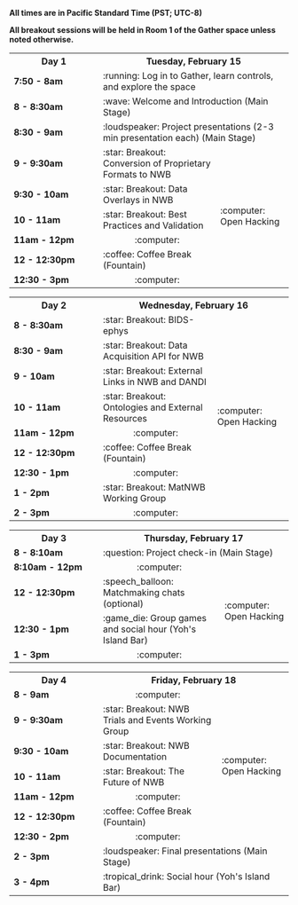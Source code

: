 **All times are in Pacific Standard Time (PST; UTC-8)**

**All breakout sessions will be held in Room 1 of the Gather space unless noted otherwise.**

<table width="400">
  <tr>
    <th style="width:145px"><b>Day 1</b></th>
    <th colspan="2"><b>Tuesday, February 15</b></th>
  </tr>
  <tr>
    <td><b>7:50 - 8am</b></td>
    <td colspan="2">:running: Log in to Gather, learn controls, and explore the space</td>
  </tr>
  <tr>
    <td><b>8 - 8:30am</b></td>
    <td colspan="2">:wave: Welcome and Introduction (Main Stage)</td>
  </tr>
  <tr>
    <td><b>8:30 - 9am</b></td>
    <td colspan="2">:loudspeaker: Project presentations (2-3 min presentation each) (Main Stage)
    </td>
  </tr>
  <tr>
    <td><b>9 - 9:30am</b></td>
    <td>:star: Breakout: Conversion of Proprietary Formats to NWB
    </td>
    <td rowspan="6">:computer: Open Hacking
    </td>
  </tr>
  <tr>
    <td><b>9:30 - 10am</b></td>
    <td>:star: Breakout: Data Overlays in NWB
    </td>
  </tr>
  <tr>
    <td><b>10 - 11am</b></td>
    <td>:star: Breakout: Best Practices and Validation
    </td>
  </tr>
  <tr>
    <td><b>11am - 12pm</b></td>
    <td align="center">:computer:
    </td>
  </tr>
  <tr>
    <td><b>12 - 12:30pm</b></td>
    <td>:coffee: Coffee Break (Fountain)
    </td>
  </tr>
  <tr>
    <td><b>12:30 - 3pm</b></td>
    <td align="center">:computer:
    </td>
  </tr>
</table>

<table width="400">
  <tr>
    <th style="width:145px"><b>Day 2</b></th>
    <th colspan="2"><b>Wednesday, February 16</b></th>
  </tr>
  <tr>
    <td><b>8 - 8:30am</b></td>
    <td>:star: Breakout: BIDS-ephys
    </td>
    <td rowspan="9">:computer: Open Hacking
    </td>
  </tr>
  <tr>
    <td><b>8:30 - 9am</b></td>
    <td>:star: Breakout: Data Acquisition API for NWB
    </td>
  </tr>
  <tr>
    <td><b>9 - 10am</b></td>
    <td>:star: Breakout: External Links in NWB and DANDI
    </td>
  </tr>
  <tr>
    <td><b>10 - 11am</b></td>
    <td>:star: Breakout: Ontologies and External Resources
    </td>
  </tr>
  <tr>
    <td><b>11am - 12pm</b></td>
    <td align="center">:computer:
    </td>
  </tr>
  <tr>
    <td><b>12 - 12:30pm</b></td>
    <td>:coffee: Coffee Break (Fountain)
    </td>
  </tr>
  <tr>
    <td><b>12:30 - 1pm</b></td>
    <td align="center">:computer:
    </td>
  </tr>
  <tr>
    <td><b>1 - 2pm</b></td>
    <td>:star: Breakout: MatNWB Working Group
    </td>
  </tr>
  <tr>
    <td><b>2 - 3pm</b></td>
    <td align="center">:computer:
    </td>
  </tr>
</table>

<table width="400">
  <tr>
    <th style="width:145px"><b>Day 3</b></th>
    <th colspan="2"><b>Thursday, February 17</b></th>
  </tr>
  <tr>
    <td><b>8 - 8:10am</b></td>
    <td colspan="2">:question: Project check-in (Main Stage)
    </td>
  </tr>
  <tr>
    <td><b>8:10am - 12pm</b></td>
    <td align="center">:computer:
    </td>
    <td rowspan="4">:computer: Open Hacking
    </td>
  </tr>
  <tr>
    <td><b>12 - 12:30pm</b></td>
    <td>:speech_balloon: Matchmaking chats (optional)
    </td>
  </tr>
  <tr>
    <td><b>12:30 - 1pm</b></td>
    <td>:game_die: Group games and social hour (Yoh's Island Bar)
    </td>
  </tr>
  <tr>
    <td><b>1 - 3pm</b></td>
    <td align="center">:computer:
    </td>
  </tr>
</table>


<table width="400">
  <tr>
    <th style="width:145px"><b>Day 4</b></th>
    <th colspan="2"><b>Friday, February 18</b></th>
  </tr>
  <tr>
    <td><b>8 - 9am</b></td>
    <td align="center">:computer:
    </td>
    <td rowspan="7">:computer: Open Hacking
    </td>
  </tr>
  <tr>
    <td><b>9 - 9:30am</b></td>
    <td>:star: Breakout: NWB Trials and Events Working Group
    </td>
  </tr>
  <tr>
    <td><b>9:30 - 10am</b></td>
    <td>:star: Breakout: NWB Documentation
    </td>
  </tr>
  <tr>
    <td><b>10 - 11am</b></td>
    <td>:star: Breakout: The Future of NWB
    </td>
  </tr>
  <tr>
    <td><b>11am - 12pm</b></td>
    <td align="center">:computer:
    </td>
  </tr>
  <tr>
    <td><b>12 - 12:30pm</b></td>
    <td>:coffee: Coffee Break (Fountain)
    </td>
  </tr>
  <tr>
    <td><b>12:30 - 2pm</b></td>
    <td align="center">:computer:
    </td>
  </tr>
  <tr>
    <td><b>2 - 3pm</b></td>
    <td colspan="2">:loudspeaker: Final presentations (Main Stage)
    </td>
  </tr>
  <tr>
    <td><b>3 - 4pm</b></td>
    <td colspan="2">:tropical_drink: Social hour (Yoh's Island Bar)
    </td>
  </tr>
</table>
